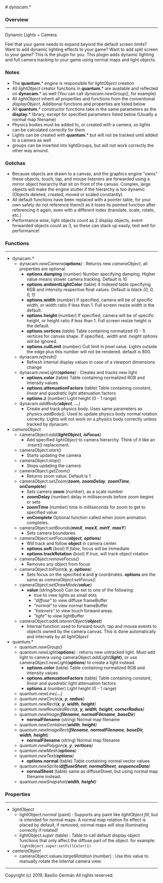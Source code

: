 *# dynacam.**
### Overview
---

Dynamic Lights + Camera

Feel that your game needs to expand beyond the default screen limits? Want to add dynamic lighting effects to your game? Want to add split screen to your game? This is the plugin for you.
This plugin adds dynamic lighting and full camera tracking to your game using normal maps and light objects.

### Notes

- The **quantum.*** engine is responsible for *lightObject* creation
- All *lightObject* creator functions in **quantum.*** are available and reflected on **dynacam.*** as well (You can call *dynacam.newGroup()*, for example)
- All *lightObject* inherit all properties and functions from the conventional *displayObject*, Additional functions and properties are listed below
- All **quantum.*** constructor functions take in the same parameters as the **display.*** library, except for specified parameters listed below (Usually a normal map filename)
- Physics bodies must be added to, or created with a camera, so lights can be calculated correctly for them
- Lights can be created with **quantum.*** but will not be tracked until added to a camera as well
- groups can be inserted into lightGroups, but will not work correctly the other way around.

### Gotchas
- Because objects are drawn to a canvas, and the graphics engine "owns" these objects, touch, tap, and mouse listeners are forwarded using a mirror object hierarchy that sit on front of the canvas. Complex, large objects will make the engine stutter if the hierarchy is too dynamic (Objects deleted, created, moved or scaled constantly).
- All default functions have been replaced with a pointer table, for your own safety do not reference them/it as it loses its pointed function after referencing it again, even with a different index (translate, scale, rotate, etc.)
- Performance wise, light objects count as 2 display objects, event forwarded objects count as 3, so these can stack up easily, test well for performance!

### Functions
---

- dynacam.*
	- dynacam.*newCamera(**options**)* : Returns new *cameraObject*, all properties are optional
		- **options.damping** (number) Number specifying damping. Higher value means slower camera tracking. Default is 10
		- **options.ambientLightColor** (table) 4 Indexed table specifying RGB and intensity respective float values. Default is black *{0, 0, 0, 1}*
		- **options.width** (number) If specified, camera will be of specific width, or width ratio if less than 1. Full screen resize width is the default.
		- **options.height** (number) If specified, camera will be of specific height, or height ratio if less than 1. Full screen resize height is the default.
		- **options.vertices** (table) Table containing normalized (0 - 1) vertices for canvas shape. If specified, *.width* and *.height* options will be ignored.
		- **options.cullLimit** (number) Cull limit in pixel value. Lights outside the edge plus this number will not be rendered. default is 800.
	- dynacam.*refresh()*
		- Refresh internal display values in case of a viewport dimensions change
	- dynacam.*newLight(**options**)* : Creates and tracks new light
        - **options.color** (table) Table containing normalized RGB and intensity values
		- **options.attenuationFactors** (table) Table containing *constant*, *linear* and *quadratic* light attenuation factors
		- **options.z** (number) Light height (0 - 1 range)
	- dynacam.*addBody(**object**, **...**)*
        - Create and track physics body. Uses same parameters as *physics.addBody()*. Used to update physics body normal rotation correctly. Lights will not work on a physics body correctly unless tracked by dynacam.
- *cameraObject*
    - cameraObject:*add(**lightObject**, **isFocus**)*
        - Add specified *lightObject* to camera hierarchy. Think of it like an *:insert()* replacement.
    - cameraObject:*start()*
        - Starts updating the camera
    - cameraObject:*stop()*
        - Stops updating the camera
    - cameraObject:*getZoom()*
        - Returns zoom value. Default is 1
    - cameraObject:*setZoom(**zoom**, **zoomDelay**, **zoomTime**, **onComplete**)*
        - Sets camera **zoom** (number), as a scale number
        - **zoomDelay** (number) delay in milliseconds before zoom begins or sets
        - **zoomTime** (number) time in milliseconds for zoom to get to specified value
        - **onComplete** Optional function called when zoom animation completes.
    - cameraObject:*setBounds(**minX**, **maxX**, **minY**, **maxY**)*
        - Sets camera boundaries
    - cameraObject:*setFocus(**object**, **options**)*
        - Will track and follow **object** in camera center.
        - **options.soft** (bool) If *false*, focus will be immediate
        - **options.trackRotation** (bool) If *true*, will track object rotation
    - cameraObject:*removeFocus()*
        - Removes any object from focus
    - cameraObject:*toPoint(**x**, **y**, **options**)*
        - Sets focus on the specified **x** and **y** coordinates. **options** are the same as *cameraObject:setFocus()*
    - cameraObject:*setDrawMode(**value**)*
        - **value** (string/bool) Can be set to one of the following:
            - *true* to view lights as small dots
            - *"diffuse"* to view diffuse frameBuffer
            - *"normal"* to view normal frameBuffer
            - *"listeners"* to view touch forward areas.
            - *"light"* to view lightBuffer
    - cameraObject:*addListenerObject(**object**)*
        - Internal function used to forward touch, tap and mouse events to objects owned by the camera canvas. This is done automatically and internally by all *lightObject*
- quantum.*
	- quantum.*newGroup()*
	- quantum.*newLight(**options**)* : returns new untracked light. Must add light to camera using cameraObject.*addLight(**light**)*, or use cameraObject.*newLight(**options**)* to create a light instead.
		- **options.color** (table) Table containing normalized RGB and intensity values
		- **options.attenuationFactors** (table) Table containing *constant*, *linear* and *quadratic* light attenuation factors
		- **options.z** (number) Light height (0 - 1 range)
	- quantum.*newLine(**...**)*
	- quantum.*newCircle(**x**, **y**, **radius**)*
	- quantum.*newRect(**x**, **y**, **width**, **height**)*
	- quantum.*newRoundedRect(**x**, **y**, **width**, **height**, **cornerRadius**)*
	- quantum.*newImage(**filename**, **normalFilename**, **baseDir**)*
		- **normalFilename** (string) Normal map filename
	- quantum.*newContainer(**width**, **height**)*
	- quantum.*newImageRect(**filename**, **normalFilename**, **baseDir**, **width**, **height**)*
		- **normalFilename** (string) Normal map filename
	- quantum.*newPolygon(**x**, **y**, **vertices**)*
	- quantum.*newMesh(**options**)*
	- quantum.*newText(**options**)*
		- **options.normal** (table) Table containing normal vector values
	- quantum.*newSprite(**diffuseSheet**, **normalSheet**, **sequenceData**)*
		- **normalSheet** (table) same as diffuseSheet, but using normal map filename instead.
	- quantum.*newSnapshot(**width**, **height**)*

### Properties
---

- *lightObject*
    - lightObject.*normal* (paint) : Supports any paint like *lightObject.fill*, but is intended for normal maps. A normal map rotation fix effect is placed by default, if removed, normal maps will stop illuminating correctly if rotated!
	- lightObject.*super* (table) : Table to call default display object functions that only affect the diffuse part of the object. for example: `lightObject.super:setFillColor(1)`
- *cameraObject*
    - cameraObject.values.*targetRotation* (number) : Use this value to manually rotate the internal camera view.

---
Copyright (c) 2019, Basilio Germán
All rights reserved.